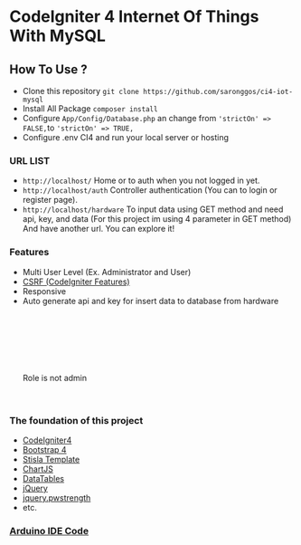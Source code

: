 # CodeIgniter 4 Internet Of Things With MySQL

## How To Use ?
- Clone this repository  ``` git clone https://github.com/saronggos/ci4-iot-mysql ```
- Install All Package ``` composer install ```
- Configure ```App/Config/Database.php``` an change from ```'strictOn' => FALSE,```to ```'strictOn' => TRUE,```
- Configure .env CI4 and run your local server or hosting

### URL LIST

- ```http://localhost/``` Home or to auth when you not logged in yet.
- ```http://localhost/auth``` Controller authentication (You can to login or register page).
- ```http://localhost/hardware``` To input data using GET method and need api, key, and data (For this project im using 4 parameter in GET method)
And have another url. You can explore it!

### Features
- Multi User Level (Ex. Administrator and User)
- [CSRF (CodeIgniter Features)](https://codeigniter.com/user_guide/libraries/security.html#cross-site-request-forgery-csrf)
- Responsive
- Auto generate api and key for insert data to database from hardware<br><br>
<img src="https://drive.google.com/uc?export=view&id=11LTssUIdypRHA46ZBmfpX40Q1J7MQuld" alt="" witdh=50><br><br>
<img src="https://drive.google.com/uc?export=view&id=1KRqs8Z91mDiNi_Nbw2llbqobWGZxQ_EE" alt="" witdh=50><br><br>
<img src="https://drive.google.com/uc?export=view&id=1oo9RUcSoyKsfKYKgscRqgVKh1cfEJ_x-" alt="" witdh=50><br><br>
Role is not admin
<img src="https://drive.google.com/uc?export=view&id=1yWFHw6L_4La_5V7MWRmUpx7TyZn9KF9_" alt="" witdh=50><br><br><br>
### The foundation of this project
- [CodeIgniter4](https://codeigniter.com/)
- [Bootstrap 4](https://getbootstrap.com/)
- [Stisla Template](https://getstisla.com/)
- [ChartJS](https://www.chartjs.org/)
- [DataTables](https://datatables.net/)
- [jQuery](https://jquery.com/)
- [jquery.pwstrength](http://matoilic.github.io/jquery.pwstrength/)
- etc.

### [Arduino IDE Code](https://github.com/saronggos/CI4-IOT-MySQL-Arduino-Code)
